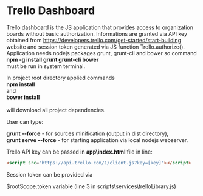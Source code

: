 Trello Dashboard 
================

Trello dashboard is the JS application that provides access to organization boards without basic authorization. Informations are granted via API key obtained from https://developers.trello.com/get-started/start-building website and session token generated via JS function Trello.authorize().  Application needs nodejs packages grunt, grunt-cli and bower so  command 
<br/>**npm -g install grunt grunt-cli bower**<br/> 
must be run in system terminal. 

In project root directory applied commands<br/> 
**npm install** <br/>
and <br/>
**bower install**<br/>  
will download all project dependencies.

User can type: <br/>

**grunt --force** - for sources minification (output in dist directory), <br/>
**grunt serve --force** - for starting application via local nodejs webserver. 

Trello API key can be passed in **app\index.html** file in line:
```html
<script src="https://api.trello.com/1/client.js?key=[key]"></script>
```
Session token can be provided via 

$rootScope.token variable (line 3 in scripts\services\trelloLibrary.js)
